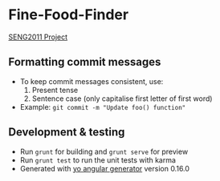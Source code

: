 # Fine-Food-Finder
[SENG2011 Project](https://webcms3.cse.unsw.edu.au/SENG2011/17s1/resources/6277)

## Formatting commit messages
- To keep commit messages consistent, use:
  1. Present tense
  2. Sentence case (only capitalise first letter of first word)
- Example: `git commit -m "Update foo() function"`

## Development & testing
- Run `grunt` for building and `grunt serve` for preview
- Run `grunt test` to run the unit tests with karma
- Generated with [yo angular generator](https://github.com/yeoman/generator-angular) version 0.16.0